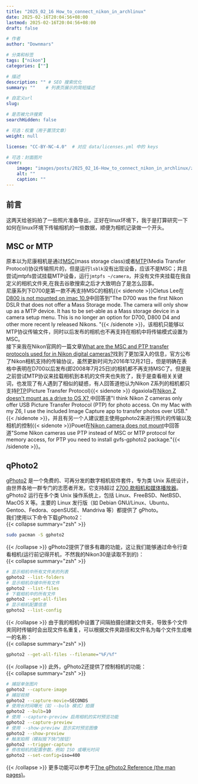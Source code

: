 ```yaml
---
title: "2025_02_16 How_to_connect_nikon_in_archlinux"
date: 2025-02-16T20:04:56+08:00
lastmod: 2025-02-16T20:04:56+08:00
draft: false

# 作者
author: "Downmars"

# 分类和标签
tags: ["nikon"]
categories: [""]

# 描述
description: "" # SEO 搜索优化
summary: ""    # 列表页展示的简短描述

# 自定义url
slug:

# 是否被允许搜索
searchHidden: false

# 可选：权重（用于置顶文章）
weight: null

license: "CC-BY-NC-4.0"  # 对应 data/licenses.yml 中的 keys

# 可选：封面图片
cover:
    image: "images/posts/2025_02_16-How_to_connect_nikon_in_archlinux/z30_front_1_3.webp"
    alt: ""
    caption: ""
---
```


## 前言  
这两天给爸妈拍了一些照片准备导出，正好在linux环境下，我于是打算研究一下如何在linux环境下传输相机的一些数据，顺便为相机记录做一个开头。  

## MSC or MTP  
原本以为尼康相机是通过[MSC](https://zh.wikipedia.org/wiki/USB%E5%A4%A7%E5%AE%B9%E9%87%8F%E5%AD%98%E5%82%A8%E8%AE%BE%E5%A4%87)(mass storage class)或者[MTP](https://zh.wikipedia.org/wiki/%E5%AA%92%E4%BD%93%E4%BC%A0%E8%BE%93%E5%8D%8F%E8%AE%AE)(Media Transfer Protocol)协议传输照片的，但是运行`lsblk`没有出现设备，应该不是MSC；并且尝试jmtpfs尝试挂载MTP设备，运行`jmtpfs ~/camera`，并没有文件夹挂载在我自定义的相机文件夹,在我去谷歌搜索之后才大致明白了是怎么回事。  
尼康系列下D700是第一款不再支持MSC的相机{{< sidenote >}}Cletus Lee在[D800 is not mounted on imac 10.9](https://www.flickr.com/groups/1567431@N22/discuss/72157638076477643/)中回答到"The D700 was the first Nikon DSLR that does not offer a Mass Storage mode. The camera will only show up as a MTP device. It has to be set-able as a Mass storage device in a camera setup menu. This is no longer an option for D700, D800 D4 and other more recent ly released Nikons. "{{< /sidenote >}}，该相机只能够以MTP协议传输文件，同时以后发布的相机也不再支持在相机中将传输模式设置为MSC。  
接下来我在Nikon官网的一篇文章[What are the MSC and PTP transfer protocols used for in Nikon digital cameras?](https://www.nikonimgsupport.com/na/NSG_article?articleNo=000047387&lang=en_SG)找到了更加深入的信息，官方公布了Nikon相机支持的传输协议，虽然更新时间为2016年12月21日，但是明确在表格中表明在D700以后发布(即2008年7月25日)的相机都不再支持MSC了。但是我之前尝试MTP协议来挂载相机到本机的文件夹也失败了，我于是查看相关关键词，也发现了有人遇到了相似的疑惑，有人回答道他认为Nikon Z系列的相机都只支持[PTP](https://en.wikipedia.org/wiki/Picture_Transfer_Protocol)(Picture Transfer Protocol){{< sidenote >}}
dgaxiola在[Nikon Z doesn't mount as a drive to OS X? ](https://www.reddit.com/r/nikon_Zseries/comments/15bi377/nikon_z_doesnt_mount_as_a_drive_to_os_x/)中回答道"I think Nikon Z cameras only offer USB Picture Transfer Protocol (PTP) for photo access. On my Mac with my Z6, I use the included Image Capture app to transfer photos over USB."{{< /sidenote >}}，并且有另一个人建议题主使用gphoto2来进行照片的传输以及相机的控制{{< sidenote >}}Pouet在[Nikon camera does not mount](https://forum.manjaro.org/t/nikon-camera-does-not-mount/75618/2)中回答道"Some Nikon cameras use PTP instead of MSC or MTP protocol for memory access, for PTP you need to install gvfs-gphoto2 package."{{< /sidenote >}}。  

## qPhoto2  
[gPhoto2](http://www.gphoto.org/proj/) 是一个免费的、可再分发的数字相机软件套件，专为类 Unix 系统设计，由世界各地一群专门的志愿者开发。它支持超过 [2700 款相机和媒体播放器](http://www.gphoto.org/proj/libgphoto2/support.php)。  
gPhoto2 运行在多个类 Unix 操作系统上，包括 Linux、FreeBSD、NetBSD、MacOS X 等。主要的 Linux 发行版（如 Debian GNU/Linux、Ubuntu、Gentoo、Fedora、openSUSE、Mandriva 等）都提供了 gPhoto。  
我们使用以下命令下载gPhoto2：  
{{< collapse summary="zsh" >}}
```bash  
sudo pacman -S gphoto2  
```
{{< /collapse >}}
gPhoto2提供了很多有趣的功能，这让我们能够通过命令行查看相机(运行前记得开机，不然我的Nikon30是读取不到的)：  
{{< collapse summary="zsh" >}}
```bash  
# 显示相机中所有文件夹的列表
gphoto2 --list-folders
# 显示相机存储中所有文件
gphoto2 --list-files
# 下载相机中的所有文件
gphoto2 --get-all-files
# 显示相机配置信息
gphoto2 --list-config
```
{{< /collapse >}}
由于我的相机中设置了间隔拍摄创建新文件夹，导致多个文件夹同时传输时会出现文件名重复，可以根据文件夹路径和文件名为每个文件生成唯一的名称：  
{{< collapse summary="zsh" >}}
```bash  
gphoto2 --get-all-files --filename="%F/%f"
```
{{< /collapse >}}
此外，gPhoto2还提供了控制相机的功能：  
{{< collapse summary="zsh" >}}
```bash  
# 捕捉单张图片
gphoto2 --capture-image
# 捕捉视频
gphoto2 --capture-movie=SECONDS
# 使用长时间曝光（如 --bulb 模式）拍摄
gphoto2 --bulb=10
# 使用 --capture-preview 启用相机的实时预览功能
gphoto2 --capture-preview
# 使用 --show-preview 显示实时预览图像
gphoto2 --show-preview
# 触发拍照（模拟按下快门按钮）
gphoto2 --trigger-capture
# 修改相机的配置参数，例如 ISO 或曝光时间
gphoto2 --set-config=iso=400

```
{{< /collapse >}}
更多功能可以参考于[The gPhoto2 Reference (the man pages)](http://www.gphoto.org/doc/manual/ref-gphoto2-cli.html#cli-examples)。




